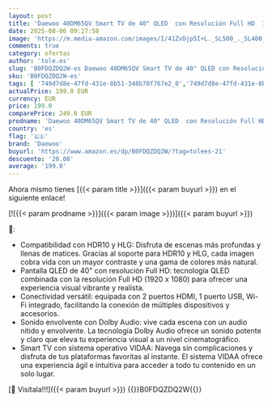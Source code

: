 ```yaml
---
layout: post
title: 'Daewoo 40DM65QV Smart TV de 40" QLED  con Resolución Full HD  1920 x 1080   HDR  Compatible con Asistente de Voz Alexa'
date: 2025-08-06 09:27:58
image: 'https://m.media-amazon.com/images/I/41ZvDjp5I+L._SL500_._SL400_.jpg'
comments: true
category: ofertas
author: 'tole.es'
slug: 'B0FDQZDQ2W-es Daewoo 40DM65QV Smart TV de 40" QLED con Resolución Full...'
sku: 'B0FDQZDQ2W-es'
tags: [ '749d7d8e-47fd-431e-8b51-348b70f767e2_0','749d7d8e-47fd-431e-8b51-348b70f767e2_8101','Arborist Merchandising Root','Electrónica','New Arrivals in Electronics','Self Service','Special Features Stores','TV, vídeo y home cinema','Televisores','daewoo','smart','tv','🇪🇸', ]
actualPrice: 199.0 EUR
currency: EUR
price: 199.0
comparePrice: 249.0 EUR
prodname: 'Daewoo 40DM65QV Smart TV de 40" QLED  con Resolución Full HD  1920 x 1080   HDR  Compatible con Asistente de Voz Alexa'
country: 'es'
flag: '🇪🇸'
brand: 'Daewoo'
buyurl: 'https://www.amazon.es/dp/B0FDQZDQ2W/?tag=tolees-21'
descuento: '20.08'
average: '199.0'
---
```


Ahora mismo tienes [{{< param title >}}]({{< param buyurl >}}) en el siguiente enlace!

[![{{< param prodname >}}]({{< param image >}})]({{< param buyurl >}})

🔎:

- Compatibilidad con HDR10 y HLG: Disfruta de escenas más profundas y llenas de matices. Gracias al soporte para HDR10 y HLG, cada imagen cobra vida con un mayor contraste y una gama de colores más natural.
- Pantalla QLED de 40" con resolución Full HD: tecnología QLED combinada con la resolución Full HD (1920 x 1080) para ofrecer una experiencia visual vibrante y realista.
- Conectividad versátil: equipada con 2 puertos HDMI, 1 puerto USB, Wi-Fi integrado, facilitando la conexión de múltiples dispositivos y accesorios.
- Sonido envolvente con Dolby Audio: vive cada escena con un audio nítido y envolvente. La tecnología Dolby Audio ofrece un sonido potente y claro que eleva tu experiencia visual a un nivel cinematográfico.
- Smart TV con sistema operativo VIDAA: Navega sin complicaciones y disfruta de tus plataformas favoritas al instante. El sistema VIDAA ofrece una experiencia ágil e intuitiva para acceder a todo tu contenido en un solo lugar.

[🛒 Visítala!!!]({{< param buyurl >}})
{{<world>}}B0FDQZDQ2W{{</world>}}
